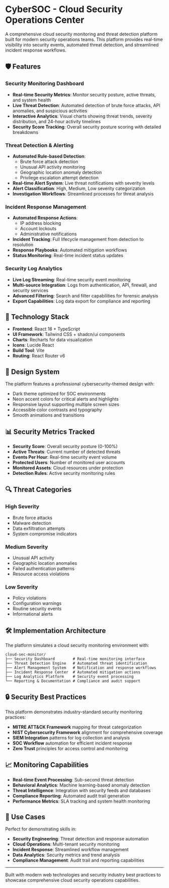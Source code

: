# CyberSOC - Cloud Security Operations Center

A comprehensive cloud security monitoring and threat detection platform built for modern security operations teams. This platform provides real-time visibility into security events, automated threat detection, and streamlined incident response workflows.

## 🛡️ Features

### Security Monitoring Dashboard
- **Real-time Security Metrics**: Monitor security posture, active threats, and system health
- **Live Threat Detection**: Automated detection of brute force attacks, API anomalies, and suspicious activities  
- **Interactive Analytics**: Visual charts showing threat trends, severity distribution, and 24-hour activity timelines
- **Security Score Tracking**: Overall security posture scoring with detailed breakdowns

### Threat Detection & Alerting
- **Automated Rule-based Detection**: 
  - Brute force attack detection
  - Unusual API activity monitoring
  - Geographic location anomaly detection
  - Privilege escalation attempt detection
- **Real-time Alert System**: Live threat notifications with severity levels
- **Alert Classification**: High, Medium, Low severity categorization
- **Investigation Workflows**: Streamlined processes for threat analysis

### Incident Response Management
- **Automated Response Actions**:
  - IP address blocking
  - Account lockouts
  - Administrative notifications
- **Incident Tracking**: Full lifecycle management from detection to resolution
- **Response Playbooks**: Automated mitigation workflows
- **Status Monitoring**: Real-time incident status updates

### Security Log Analytics
- **Live Log Streaming**: Real-time security event monitoring
- **Multi-source Integration**: Logs from authentication, API, firewall, and security services
- **Advanced Filtering**: Search and filter capabilities for forensic analysis
- **Export Capabilities**: Log data export for compliance and reporting

## 🚀 Technology Stack

- **Frontend**: React 18 + TypeScript
- **UI Framework**: Tailwind CSS + shadcn/ui components
- **Charts**: Recharts for data visualization
- **Icons**: Lucide React
- **Build Tool**: Vite
- **Routing**: React Router v6

## 🎨 Design System

The platform features a professional cybersecurity-themed design with:
- Dark theme optimized for SOC environments
- Neon accent colors for critical alerts and highlights
- Responsive layout supporting multiple screen sizes
- Accessible color contrasts and typography
- Smooth animations and transitions

## 📊 Security Metrics Tracked

- **Security Score**: Overall security posture (0-100%)
- **Active Threats**: Current number of detected threats
- **Events Per Hour**: Real-time security event volume
- **Protected Users**: Number of monitored user accounts
- **Monitored Assets**: Cloud resources under protection
- **Detection Rules**: Active security monitoring rules

## 🔍 Threat Categories

### High Severity
- Brute force attacks
- Malware detection
- Data exfiltration attempts
- System compromise indicators

### Medium Severity  
- Unusual API activity
- Geographic location anomalies
- Failed authentication patterns
- Resource access violations

### Low Severity
- Policy violations
- Configuration warnings
- Routine security events
- Informational alerts

## 🛠️ Implementation Architecture

The platform simulates a cloud security monitoring environment with:

```
cloud-sec-monitor/
├── Security Dashboard        # Real-time monitoring interface
├── Threat Detection Engine   # Automated threat identification
├── Alert Management System   # Notification and response workflows  
├── Incident Response Center  # Automated mitigation actions
├── Log Analytics Platform    # Security event processing
└── Reporting & Documentation # Compliance and audit support
```

## 🔒 Security Best Practices

This platform demonstrates industry-standard security monitoring practices:
- **MITRE ATT&CK Framework** mapping for threat categorization
- **NIST Cybersecurity Framework** alignment for comprehensive coverage
- **SIEM Integration** patterns for log collection and analysis
- **SOC Workflow** automation for efficient incident response
- **Zero Trust** principles for access control and monitoring

## 📈 Monitoring Capabilities

- **Real-time Event Processing**: Sub-second threat detection
- **Behavioral Analytics**: Machine learning-based anomaly detection
- **Threat Intelligence**: Integration with security feeds and databases  
- **Compliance Reporting**: Automated audit trail generation
- **Performance Metrics**: SLA tracking and system health monitoring

## 🎯 Use Cases

Perfect for demonstrating skills in:
- **Security Engineering**: Threat detection and response automation
- **Cloud Operations**: Multi-tenant security monitoring
- **Incident Response**: Streamlined workflow management  
- **Data Analytics**: Security metrics and trend analysis
- **Compliance Management**: Audit trail and reporting capabilities

---

Built with modern web technologies and security industry best practices to showcase comprehensive cloud security operations capabilities.